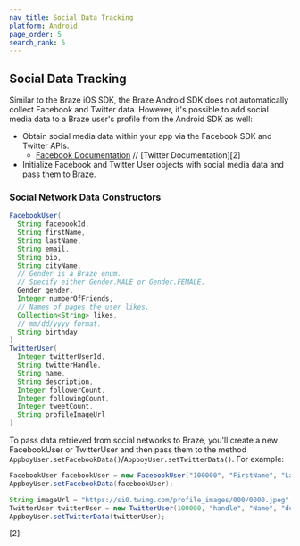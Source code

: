 ```yaml
---
nav_title: Social Data Tracking
platform: Android
page_order: 5
search_rank: 5
---
```

## Social Data Tracking
Similar to the Braze iOS SDK, the Braze Android SDK does not automatically collect Facebook and Twitter data. However, it's possible to add social media data to a Braze user's profile from the Android SDK as well:

- Obtain social media data within your app via the Facebook SDK and Twitter APIs.
  - [Facebook Documentation][1] // [Twitter Documentation][2]
- Initialize Facebook and Twitter User objects with social media data and pass them to Braze.

### Social Network Data Constructors

```java
FacebookUser(
  String facebookId,
  String firstName,
  String lastName,
  String email,
  String bio,
  String cityName,
  // Gender is a Braze enum.
  // Specify either Gender.MALE or Gender.FEMALE.
  Gender gender,
  Integer numberOfFriends,
  // Names of pages the user likes.
  Collection<String> likes,
  // mm/dd/yyyy format.
  String birthday
)
TwitterUser(
  Integer twitterUserId,
  String twitterHandle,
  String name,
  String description,
  Integer followerCount,
  Integer followingCount,
  Integer tweetCount,
  String profileImageUrl
)
```

To pass data retrieved from social networks to Braze, you'll create a new FacebookUser or TwitterUser and then pass them to the method `AppboyUser.setFacebookData()`/`AppboyUser.setTwitterData()`. For example:

```java
FacebookUser facebookUser = new FacebookUser("100000", "FirstName", "LastName", "email@email.com", "bio", "City", Gender.MALE, 3, ,"04/13/1990");
AppboyUser.setFacebookData(facebookUser);

String imageUrl = "https://si0.twimg.com/profile_images/000/0000.jpeg";
TwitterUser twitterUser = new TwitterUser(100000, "handle", "Name", "description", 100, 50, 150, imageUrl);
AppboyUser.setTwitterData(twitterUser);

```


[1]: https://developers.facebook.com/docs/howtos/androidsdk/3.0/login-with-facebook/#step1
[2]: 
